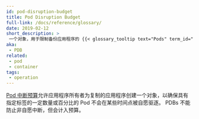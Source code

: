 ```yaml
---
id: pod-disruption-budget
title: Pod Disruption Budget
full-link: /docs/reference/glossary/
date: 2019-02-12
short_description: >
 一个对象，用于限制备份应用程序的 {{< glossary_tooltip text="Pods" term_id="pod" >}} 数量，该数量同时因自愿中断而减少。
aka:
 - PDB
related:
 - pod
 - container
tags:
 - operation
---
```


<!--
 A [Pod Disruption Budget](/docs/reference/glossary/) allows an application owner to create an object for a replicated application, that ensures a certain number or percentage of Pods with an assigned label will not be voluntarily evicted at any point in time. PDBs cannot prevent an involuntary disruption, but will count against the budget.
-->
[ Pod 中断预算](/docs/reference/glossary/)允许应用程序所有者为复制的应用程序创建一个对象，以确保具有指定标签的一定数量或百分比的 Pod 不会在某些时间点被自愿驱逐。 PDBs 不能防止非自愿中断，但会计入预算。
